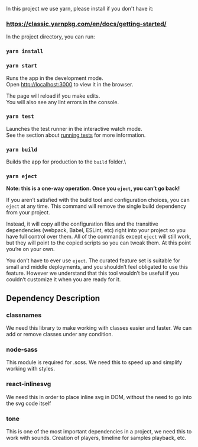 In this project we use yarn, please install if you don't have it:

### https://classic.yarnpkg.com/en/docs/getting-started/

In the project directory, you can run:

### `yarn install`
### `yarn start`

Runs the app in the development mode.\
Open [http://localhost:3000](http://localhost:3000) to view it in the browser.

The page will reload if you make edits.\
You will also see any lint errors in the console.

### `yarn test`

Launches the test runner in the interactive watch mode.\
See the section about [running tests](https://facebook.github.io/create-react-app/docs/running-tests) for more information.

### `yarn build`

Builds the app for production to the `build` folder.\

### `yarn eject`

**Note: this is a one-way operation. Once you `eject`, you can’t go back!**

If you aren’t satisfied with the build tool and configuration choices, you can `eject` at any time. This command will remove the single build dependency from your project.

Instead, it will copy all the configuration files and the transitive dependencies (webpack, Babel, ESLint, etc) right into your project so you have full control over them. All of the commands except `eject` will still work, but they will point to the copied scripts so you can tweak them. At this point you’re on your own.

You don’t have to ever use `eject`. The curated feature set is suitable for small and middle deployments, and you shouldn’t feel obligated to use this feature. However we understand that this tool wouldn’t be useful if you couldn’t customize it when you are ready for it.


## Dependency Description

### classnames
We need this library to make working with classes easier and faster. We can add or remove classes under any condition.

### node-sass
This module is required for .scss. We need this to speed up and simplify working with styles.

### react-inlinesvg
We need this in order to place inline svg in DOM, without the need to go into the svg code itself

### tone
This is one of the most important dependencies in a project, we need this to work with sounds. Creation of players, timeline for samples playback, etc.

